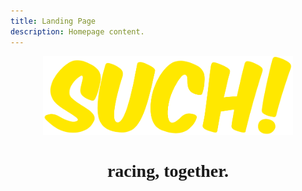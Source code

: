 ```yaml
---
title: Landing Page
description: Homepage content.
---
```

<script src="/assets/js/custom.js"></script>

<div align="center">
<img src="./img/such.png" width="400"/>
<h1 style="font-family:'Times New Roman Bold'">racing, together.</h1>
</div>